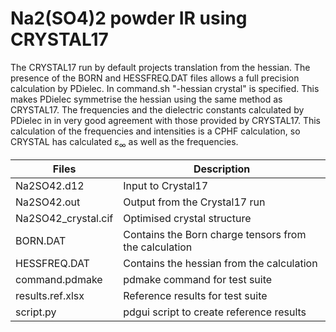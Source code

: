 # Na2(SO4)2 powder IR using CRYSTAL17

The CRYSTAL17 run by default projects translation from  the hessian.
The presence of the BORN and HESSFREQ.DAT files allows a full precision calculation by PDielec.
In command.sh "-hessian crystal" is specified.  This makes PDielec symmetrise the hessian using
the same method as CRYSTAL17.  The frequencies and the dielectric constants calculated by
PDielec in in very good agreement with those provided by CRYSTAL17.
This calculation of the frequencies and intensities is a CPHF calculation, so CRYSTAL has calculated ε<sub>∞</sub> as well as the frequencies.

 | Files               | Description                   |
 | ------------------- | ----------------------------- |
 | Na2SO42.d12         | Input to Crystal17 |
 | Na2SO42.out         | Output from the Crystal17 run |
 | Na2SO42_crystal.cif | Optimised crystal structure   |
 | BORN.DAT            | Contains the Born charge tensors from the calculation |
 | HESSFREQ.DAT        | Contains the hessian from the calculation |
 | command.pdmake      | pdmake command for test suite |
 | results.ref.xlsx    | Reference results for test suite |
 | script.py           | pdgui script to create reference results |

